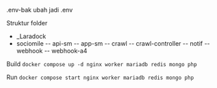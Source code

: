 .env-bak ubah jadi .env

Struktur folder
- _Laradock
- sociomile
-- api-sm
-- app-sm
-- crawl
-- crawl-controller
-- notif
-- webhook
-- webhook-a4

Build
`docker compose up -d nginx worker mariadb redis mongo php`

Run
`docker compose start nginx worker mariadb redis mongo php`
